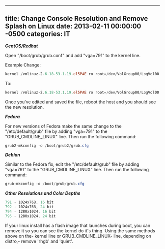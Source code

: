 ﻿---

title:  Change Console Resolution and Remove Splash on Linux
date:   2013-02-11 00:00:00 -0500
categories: IT
---

***CentOS/Redhat***

Open "/boot/grub/grub.conf" and add "vga=791" to the kernel line.


Example
Change:
```powershell
kernel /vmlinuz-2.6.18-53.1.19.el5PAE ro root=/dev/VolGroup00/LogVol00 console=ttyS0,57600 console=tty0
```
To:
```powershell
kernel /vmlinuz-2.6.18-53.1.19.el5PAE ro root=/dev/VolGroup00/LogVol00 console=ttyS0,57600 console=tty0 vga=791
```

Once you've edited and saved the file, reboot the host and you should see the new resolution.

***Fedora***

For new versions of Fedora make the same change to the "/etc/default/grub" file by adding "vga=791" to the "GRUB_CMDLINE_LINUX" line. Then run the following command:
```powershell
grub2-mkconfig -o /boot/grub2/grub.cfg
```

***Debian***

Similar to the Fedora fix, edit the "/etc/default/grub" file by adding "vga=791" to the "GRUB_CMDLINE_LINUX" line. Then run the following command:
```powershell
grub-mkconfig -o /boot/grub/grub.cfg
```

***Other Resolutions and Color Depths***
```powershell
791 - 1024x768, 16 bit
792 - 1024x768, 24 bit
794 - 1280x1024, 16 bit
795 - 1280x1024, 24 bit
```

If your linux install has a flash image that launches during boot, you can remove it so you can see the kernel do it's thing. Using the same methods above on the- kernel line or GRUB_CMDLINE_LINUX- line, depending on distro,- remove 'rhgb' and 'quiet'.

